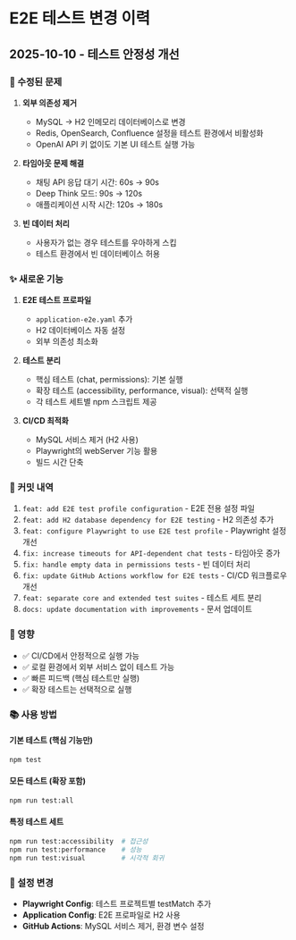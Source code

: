 # E2E 테스트 변경 이력

## 2025-10-10 - 테스트 안정성 개선

### 🐛 수정된 문제
1. **외부 의존성 제거**
   - MySQL → H2 인메모리 데이터베이스로 변경
   - Redis, OpenSearch, Confluence 설정을 테스트 환경에서 비활성화
   - OpenAI API 키 없이도 기본 UI 테스트 실행 가능

2. **타임아웃 문제 해결**
   - 채팅 API 응답 대기 시간: 60s → 90s
   - Deep Think 모드: 90s → 120s
   - 애플리케이션 시작 시간: 120s → 180s

3. **빈 데이터 처리**
   - 사용자가 없는 경우 테스트를 우아하게 스킵
   - 테스트 환경에서 빈 데이터베이스 허용

### ✨ 새로운 기능
1. **E2E 테스트 프로파일**
   - `application-e2e.yaml` 추가
   - H2 데이터베이스 자동 설정
   - 외부 의존성 최소화

2. **테스트 분리**
   - 핵심 테스트 (chat, permissions): 기본 실행
   - 확장 테스트 (accessibility, performance, visual): 선택적 실행
   - 각 테스트 세트별 npm 스크립트 제공

3. **CI/CD 최적화**
   - MySQL 서비스 제거 (H2 사용)
   - Playwright의 webServer 기능 활용
   - 빌드 시간 단축

### 📝 커밋 내역
1. `feat: add E2E test profile configuration` - E2E 전용 설정 파일
2. `feat: add H2 database dependency for E2E testing` - H2 의존성 추가
3. `feat: configure Playwright to use E2E test profile` - Playwright 설정 개선
4. `fix: increase timeouts for API-dependent chat tests` - 타임아웃 증가
5. `fix: handle empty data in permissions tests` - 빈 데이터 처리
6. `fix: update GitHub Actions workflow for E2E tests` - CI/CD 워크플로우 개선
7. `feat: separate core and extended test suites` - 테스트 세트 분리
8. `docs: update documentation with improvements` - 문서 업데이트

### 🎯 영향
- ✅ CI/CD에서 안정적으로 실행 가능
- ✅ 로컬 환경에서 외부 서비스 없이 테스트 가능
- ✅ 빠른 피드백 (핵심 테스트만 실행)
- ✅ 확장 테스트는 선택적으로 실행

### 📚 사용 방법

#### 기본 테스트 (핵심 기능만)
```bash
npm test
```

#### 모든 테스트 (확장 포함)
```bash
npm run test:all
```

#### 특정 테스트 세트
```bash
npm run test:accessibility  # 접근성
npm run test:performance    # 성능
npm run test:visual         # 시각적 회귀
```

### 🔧 설정 변경
- **Playwright Config**: 테스트 프로젝트별 testMatch 추가
- **Application Config**: E2E 프로파일로 H2 사용
- **GitHub Actions**: MySQL 서비스 제거, 환경 변수 설정
